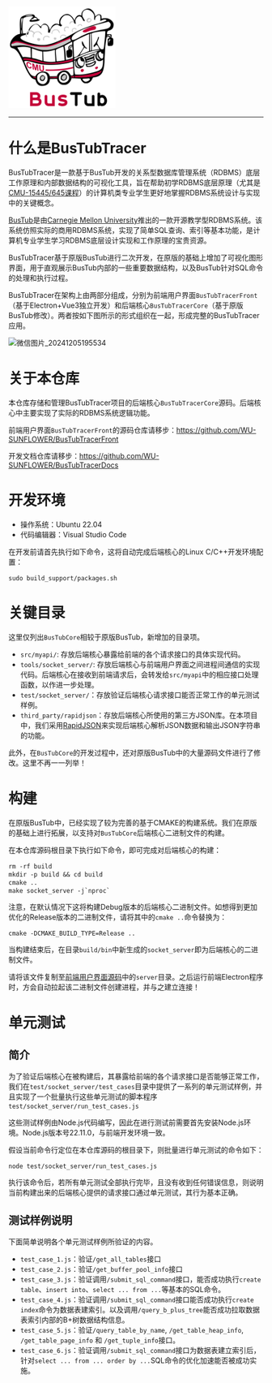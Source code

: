 <img src="https://raw.githubusercontent.com/cmu-db/bustub/master/logo/bustub-whiteborder.svg" alt="BusTub Logo" height="200">

-----------------

# 什么是BusTubTracer

BusTubTracer是一款基于BusTub开发的关系型数据库管理系统（RDBMS）底层工作原理和内部数据结构的可视化工具，旨在帮助初学RDBMS底层原理（尤其是[CMU-15445/645课程](https://15445.courses.cs.cmu.edu/)）的计算机类专业学生更好地掌握RDBMS系统设计与实现中的关键概念。

[BusTub](https://github.com/cmu-db/bustub)是由[Carnegie Mellon University](https://www.cs.cmu.edu/)推出的一款开源教学型RDBMS系统。该系统仿照实际的商用RDBMS系统，实现了简单SQL查询、索引等基本功能，是计算机专业学生学习RDBMS底层设计实现和工作原理的宝贵资源。

BusTubTracer基于原版BusTub进行二次开发，在原版的基础上增加了可视化图形界面，用于直观展示BusTub内部的一些重要数据结构，以及BusTub针对SQL命令的处理和执行过程。

BusTubTracer在架构上由两部分组成，分别为前端用户界面`BusTubTracerFront`（基于Electron+Vue3独立开发）和后端核心`BusTubTracerCore`（基于原版BusTub修改）。两者按如下图所示的形式组织在一起，形成完整的BusTubTracer应用。

<img width="917" alt="微信图片_20241205195534" src="https://github.com/user-attachments/assets/bb742330-80ab-4100-a3ec-b9805f145acb">


# 关于本仓库

本仓库存储和管理BusTubTracer项目的后端核心`BusTubTracerCore`源码。后端核心中主要实现了实际的RDBMS系统逻辑功能。

前端用户界面`BusTubTracerFront`的源码仓库请移步：https://github.com/WU-SUNFLOWER/BusTubTracerFront

开发文档仓库请移步：https://github.com/WU-SUNFLOWER/BusTubTracerDocs

# 开发环境

- 操作系统：Ubuntu 22.04
- 代码编辑器：Visual Studio Code

在开发前请首先执行如下命令，这将自动完成后端核心的Linux C/C++开发环境配置：

```shell
sudo build_support/packages.sh
```

# 关键目录

这里仅列出`BusTubCore`相较于原版BusTub，新增加的目录项。

- `src/myapi/`: 存放后端核心暴露给前端的各个请求接口的具体实现代码。
- `tools/socket_server/`: 存放后端核心与前端用户界面之间进程间通信的实现代码。后端核心在接收到前端请求后，会转发给`src/myapi`中的相应接口处理函数，以作进一步处理。
- `test/socket_server/`：存放验证后端核心请求接口能否正常工作的单元测试样例。
- `third_party/rapidjson`：存放后端核心所使用的第三方JSON库。在本项目中，我们采用[RapidJSON](https://github.com/Tencent/rapidjson)来实现后端核心解析JSON数据和输出JSON字符串的功能。


此外，在`BusTubCore`的开发过程中，还对原版BusTub中的大量源码文件进行了修改。这里不再一一列举！

# 构建

在原版BusTub中，已经实现了较为完善的基于CMAKE的构建系统。我们在原版的基础上进行拓展，以支持对`BusTubCore`后端核心二进制文件的构建。

在本仓库源码根目录下执行如下命令，即可完成对后端核心的构建：

```shell
rm -rf build
mkdir -p build && cd build
cmake ..
make socket_server -j`nproc`
```

注意，在默认情况下这将构建Debug版本的后端核心二进制文件。如想得到更加优化的Release版本的二进制文件，请将其中的`cmake ..`命令替换为：
```shell
cmake -DCMAKE_BUILD_TYPE=Release ..
```

当构建结束后，在目录`build/bin`中新生成的`socket_server`即为后端核心的二进制文件。

请将该文件复制至[前端用户界面源码](https://github.com/WU-SUNFLOWER/BusTubTracerFront)中的`server`目录。之后运行前端Electron程序时，方会自动拉起该二进制文件创建进程，并与之建立连接！

# 单元测试

## 简介

为了验证后端核心在被构建后，其暴露给前端的各个请求接口是否能够正常工作，我们在`test/socket_server/test_cases`目录中提供了一系列的单元测试样例，并且实现了一个批量执行这些单元测试的脚本程序`test/socket_server/run_test_cases.js`

这些测试样例由Node.js代码编写，因此在进行测试前需要首先安装Node.js环境。Node.js版本号22.11.0，与前端开发环境一致。

假设当前命令行定位在本仓库源码的根目录下，则批量进行单元测试的命令如下：

```shell
node test/socket_server/run_test_cases.js
```

执行该命令后，若所有单元测试全部执行完毕，且没有收到任何错误信息，则说明当前构建出来的后端核心提供的请求接口通过单元测试，其行为基本正确。

## 测试样例说明

下面简单说明各个单元测试样例所验证的内容。

- `test_case_1.js`：验证`/get_all_tables`接口
- `test_case_2.js`：验证`/get_buffer_pool_info`接口
- `test_case_3.js`：验证调用`/submit_sql_command`接口，能否成功执行`create table`、`insert into`、`select ... from ...`等基本的SQL命令。
- `test_case_4.js`：验证调用`/submit_sql_command`接口能否成功执行`create index`命令为数据表建索引。以及调用`/query_b_plus_tree`能否成功拉取数据表索引内部的B+树数据结构信息。
- `test_case_5.js`：验证`/query_table_by_name`, `/get_table_heap_info`, `/get_table_page_info` 和 `/get_tuple_info`接口。
- `test_case_6.js`：验证调用`/submit_sql_command`接口为数据表建立索引后，针对`select ... from ... order by ...`SQL命令的优化加速能否被成功实施。
